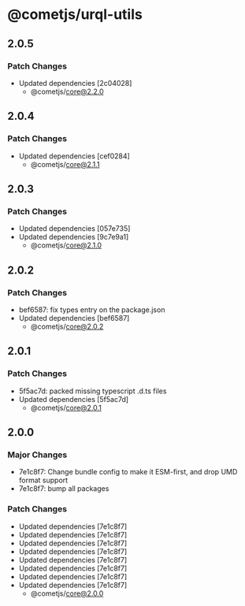 # @cometjs/urql-utils

## 2.0.5

### Patch Changes

- Updated dependencies [2c04028]
  - @cometjs/core@2.2.0

## 2.0.4

### Patch Changes

- Updated dependencies [cef0284]
  - @cometjs/core@2.1.1

## 2.0.3

### Patch Changes

- Updated dependencies [057e735]
- Updated dependencies [9c7e9a1]
  - @cometjs/core@2.1.0

## 2.0.2

### Patch Changes

- bef6587: fix types entry on the package.json
- Updated dependencies [bef6587]
  - @cometjs/core@2.0.2

## 2.0.1

### Patch Changes

- 5f5ac7d: packed missing typescript .d.ts files
- Updated dependencies [5f5ac7d]
  - @cometjs/core@2.0.1

## 2.0.0

### Major Changes

- 7e1c8f7: Change bundle config to make it ESM-first, and drop UMD format support
- 7e1c8f7: bump all packages

### Patch Changes

- Updated dependencies [7e1c8f7]
- Updated dependencies [7e1c8f7]
- Updated dependencies [7e1c8f7]
- Updated dependencies [7e1c8f7]
- Updated dependencies [7e1c8f7]
- Updated dependencies [7e1c8f7]
- Updated dependencies [7e1c8f7]
- Updated dependencies [7e1c8f7]
  - @cometjs/core@2.0.0
